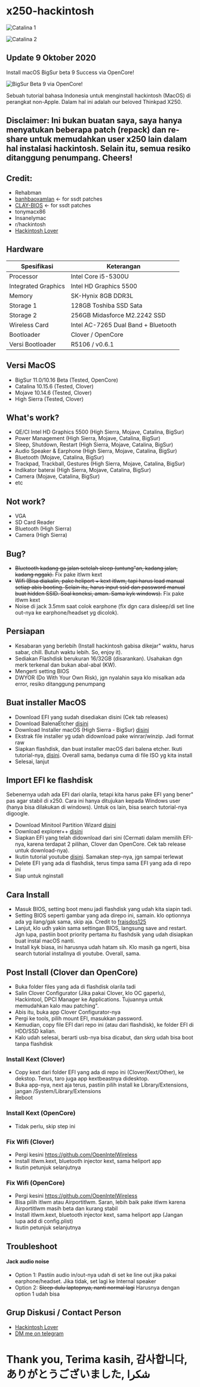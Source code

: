 # x250-hackintosh

![Catalina 1](https://user-images.githubusercontent.com/59009223/93708288-289c0580-fb5f-11ea-875d-f49e47d31389.png)

![Catalina 2](https://user-images.githubusercontent.com/59009223/93708299-36ea2180-fb5f-11ea-86d6-8d3067f8540b.png)

## Update 9 Oktober 2020

Install macOS BigSur beta 9 Success via OpenCore!

![BigSur Beta 9 via OpenCore!](https://user-images.githubusercontent.com/59009223/95609787-80a49880-0a89-11eb-89f7-1cae45f74a5a.png)

Sebuah tutorial bahasa Indonesia untuk menginstall hackintosh (MacOS) di perangkat non-Apple. Dalam hal ini adalah our beloved Thinkpad X250.

## Disclaimer: Ini bukan buatan saya, saya hanya menyatukan beberapa patch (repack) dan re-share untuk memudahkan user x250 lain dalam hal instalasi hackintosh. Selain itu, semua resiko ditanggung penumpang. Cheers!

## Credit:
- Rehabman
- [banhbaoxamlan](https://github.com/banhbaoxamlan) <- for ssdt patches
- [CLAY-BIOS](https://github.com/CLAY-BIOS) <- for ssdt patches
- tonymacx86
- Insanelymac
- r/hackintosh
- [Hackintosh Lover](https://t.me/HackintoshLover)

## Hardware

Spesifikasi | Keterangan
----------- | -----------
Processor | Intel Core i5-5300U
Integrated Graphics | Intel HD Graphics 5500
Memory | SK-Hynix 8GB DDR3L
Storage 1 | 128GB Toshiba SSD Sata
Storage 2 | 256GB Midasforce M2.2242 SSD
Wireless Card | Intel AC-7265 Dual Band + Bluetooth
Bootloader | Clover / OpenCore
Versi Bootloader | R5106 / v0.6.1

## Versi MacOS
- BigSur 11.0/10.16 Beta (Tested, OpenCore)
- Catalina 10.15.6 (Tested, Clover)
- Mojave 10.14.6 (Tested, Clover)
- High Sierra (Tested, Clover)

## What's work?
- QE/CI Intel HD Graphics 5500 (High Sierra, Mojave, Catalina, BigSur)
- Power Management (High Sierra, Mojave, Catalina, BigSur)
- Sleep, Shutdown, Restart (High Sierra, Mojave, Catalina, BigSur)
- Audio Speaker & Earphone (High Sierra, Mojave, Catalina, BigSur)
- Bluetooth (Mojave, Catalina, BigSur)
- Trackpad, Trackball, Gestures (High Sierra, Mojave, Catalina, BigSur)
- Indikator baterai (High Sierra, Mojave, Catalina, BigSur)
- Camera (Mojave, Catalina, BigSur)
- etc

## Not work?
- VGA
- SD Card Reader
- Bluetooth (High Sierra)
- Camera (High Sierra)

## Bug?
- ~~Bluetooth kadang ga jalan setelah sleep (untung"an, kadang jalan, kadang nggak).~~ Fix pake itlwm kext
- ~~Wifi (Bisa diakalin, pake heliport + kext itlwm, tapi harus load manual setiap abis booting. Selain itu, harus input ssid dan password manual buat hidden SSID. Soal koneksi, aman. Sama kyk windows).~~ Fix pake itlwm kext
- Noise di jack 3.5mm saat colok earphone (fix dgn cara disleep/di set line out-nya ke earphone/headset yg dicolok).

## Persiapan
- Kesabaran yang berlebih (Install hackintosh gabisa dikejar" waktu, harus sabar, chill. Butuh waktu lebih. So, enjoy it).
- Sediakan Flashdisk berukuran 16/32GB (disarankan). Usahakan dgn merk terkenal dan bukan abal-abal (KW).
- Mengerti setting BIOS
- DWYOR (Do With Your Own Risk), jgn nyalahin saya klo misalkan ada error, resiko ditanggung penumpang

## Buat installer MacOS
- Download EFI yang sudah disediakan disini (Cek tab releases)
- Download BalenaEtcher [disini](https://www.balena.io/etcher/)
- Download Installer macOS (High Sierra - BigSur) [disini](https://www.olarila.com/topic/6278-new-vanilla-olarila-images/)
- Ekstrak file installer yg udah didownload pake winrar/winzip. Jadi format raw
- Siapkan flashdisk, dan buat installer macOS dari balena etcher. Ikuti tutorial-nya, [disini](https://www.antonwibowo.com/cara-buat-usb-bootable-linux-balena-etcher/). Overall sama, bedanya cuma di file ISO yg kita install
- Selesai, lanjut

## Import EFI ke flashdisk
Sebenernya udah ada EFI dari olarila, tetapi kita harus pake EFI yang bener" pas agar stabil di x250. Cara ini hanya ditujukan kepada Windows user (hanya bisa dilakukan di windows). Untuk os lain, bisa search tutorial-nya digoogle.
- Download Minitool Partition Wizard [disini](https://www.partitionwizard.com/free-partition-manager.html)
- Download explorer++ [disini](https://explorerplusplus.com/)
- Siapkan EFI yang telah didownload dari sini (Cermati dalam memilih EFI-nya, karena terdapat 2 pilihan, Clover dan OpenCore. Cek tab release untuk download-nya).
- Ikutin tutorial youtube [disini](https://www.youtube.com/watch?v=zx6HKkWequI). Samakan step-nya, jgn sampai terlewat
- Delete EFI yang ada di flashdisk, terus timpa sama EFI yang ada di repo ini
- Siap untuk nginstall

## Cara Install
- Masuk BIOS, setting boot menu jadi flashdisk yang udah kita siapin tadi.
- Setting BIOS seperti gambar yang ada direpo ini, samain. klo optionnya ada yg ilang/gak sama, skip aja. Credit to [fraisdos125](https://www.tonymacx86.com/members/fraisdos125.250869/)
- Lanjut, klo udh yakin sama settingan BIOS, langsung save and restart. Jgn lupa, pastiin boot priority pertama itu flashdsik yang udah disiapkan buat instal macOS nanti.
- Install kyk biasa, ini harusnya udah hatam sih. Klo masih ga ngerti, bisa search tutorial installnya di youtube. Overall, sama.

## Post Install (Clover dan OpenCore)
- Buka folder files yang ada di flashdisk olarila tadi
- Salin Clover Configurator (Jika pakai Clover, klo OC gaperlu), Hackintool, DPCI Manager ke Applications. Tujuannya untuk memudahkan kalo mau patching".
- Abis itu, buka app Clover Configurator-nya
- Pergi ke tools, pilih mount EFI, masukkan password.
- Kemudian, copy file EFI dari repo ini (atau dari flashdisk), ke folder EFI di HDD/SSD kalian.
- Kalo udah selesai, berarti usb-nya bisa dicabut, dan skrg udah bisa boot tanpa flashdisk

### Install Kext (Clover)
- Copy kext dari folder EFI yang ada di repo ini (Clover/Kext/Other), ke dekstop. Terus, taro juga app kextbeastnya didesktop.
- Buka app-nya, next aja terus, pastiin pilih install ke Library/Extensions, jangan /System/Library/Extensions
- Reboot

### Install Kext (OpenCore)
- Tidak perlu, skip step ini

### Fix Wifi (Clover)
- Pergi kesini https://github.com/OpenIntelWireless
- Install itlwm.kext, bluetooth injector kext, sama heliport app
- Ikutin petunjuk selanjutnya

### Fix Wifi (OpenCore)
- Pergi kesini https://github.com/OpenIntelWireless
- Bisa pilih itlwm atau Airportitlwm. Saran, lebih baik pake itlwm karena Airportitlwm masih beta dan kurang stabil
- Install itlwm.kext, bluetooth injector kext, sama heliport app (Jangan lupa add di config.plist)
- Ikutin petunjuk selanjutnya

## Troubleshoot

#### Jack audio noise
- Option 1: Pastiin audio in/out-nya udah di set ke line out jika pakai earphone/headset. Jika tidak, set lagi ke Internal speaker
- Option 2: ~~Sleep dulu laptopnya, nanti normal lagi~~ Harusnya dengan option 1 udah bisa

## Grup Diskusi / Contact Person
- [Hackintosh Lover](https://t.me/HackintoshLover)
- [DM me on telegram](https://t.me/exxncss)

# Thank you, Terima kasih, 감사합니다, ありがとうございました, شكرا



